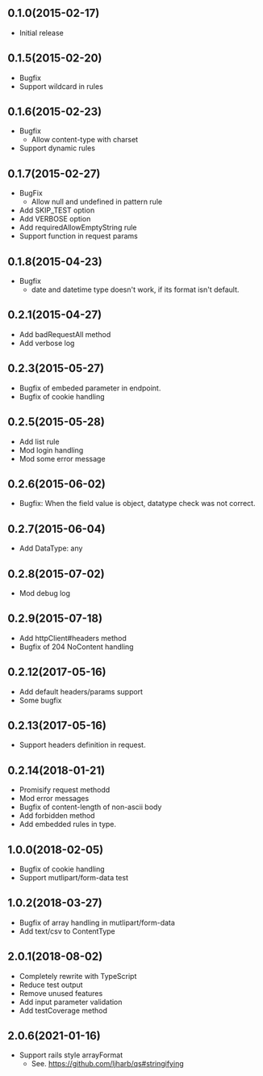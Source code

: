 ## 0.1.0(2015-02-17)
- Initial release

## 0.1.5(2015-02-20)
- Bugfix
- Support wildcard in rules

## 0.1.6(2015-02-23)
- Bugfix
  - Allow content-type with charset
- Support dynamic rules

## 0.1.7(2015-02-27)
- BugFix
  - Allow null and undefined in pattern rule
- Add SKIP_TEST option
- Add VERBOSE option
- Add requiredAllowEmptyString rule
- Support function in request params

## 0.1.8(2015-04-23)
- Bugfix
  - date and datetime type doesn't work, if its format isn't default.

## 0.2.1(2015-04-27)
- Add badRequestAll method
- Add verbose log

## 0.2.3(2015-05-27)
- Bugfix of embeded parameter in endpoint.
- Bugfix of cookie handling

## 0.2.5(2015-05-28)
- Add list rule
- Mod login handling
- Mod some error message

## 0.2.6(2015-06-02)
- Bugfix: When the field value is object, datatype check was not correct.

## 0.2.7(2015-06-04)
- Add DataType: any

## 0.2.8(2015-07-02)
- Mod debug log

## 0.2.9(2015-07-18)
- Add httpClient#headers method
- Bugfix of 204 NoContent handling

## 0.2.12(2017-05-16)
- Add default headers/params support
- Some bugfix

## 0.2.13(2017-05-16)
- Support headers definition in request.

## 0.2.14(2018-01-21)
- Promisify request methodd
- Mod error messages
- Bugfix of content-length of non-ascii body
- Add forbidden method
- Add embedded rules in type.

## 1.0.0(2018-02-05)
- Bugfix of cookie handling
- Support mutlipart/form-data test

## 1.0.2(2018-03-27)
- Bugfix of array handling in mutlipart/form-data
- Add text/csv to ContentType

## 2.0.1(2018-08-02)
- Completely rewrite with TypeScript
- Reduce test output 
- Remove unused features
- Add input parameter validation
- Add testCoverage method

## 2.0.6(2021-01-16)
- Support rails style arrayFormat
  - See. https://github.com/ljharb/qs#stringifying